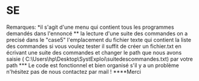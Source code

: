 # SE
Remarques:
*il s'agit d'une menu qui contient tous les programmes demandés dans l'ennoncé
** la lecture d'une suite des commandes on a precisé dans le "case5" l'emplacement du fichier texte qui contient la liste des commandes
si vous voulez tester il suffit de créer un fichier.txt en écrivant une suite des commandes et changer le path que nous avons saisie 
( C:\\Users\\hp\\Desktop\\SystExploi\\suitedescommandes.txt) par votre path
*** Le code est fonctionnel et bien organisé s'il y a un problème n'hésitez pas de nous contactez par mail !
****Merci
